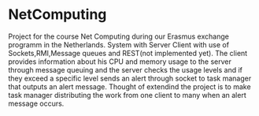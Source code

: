 # NetComputing
Project for the course Net Computing during our Erasmus exchange programm in the Netherlands.
System with Server Client with use of Sockets,RMI,Message queues and REST(not implemented yet).
The client provides information about his CPU and memory usage to the server through message queuing and the server checks the usage levels and if they exceed a specific level sends an alert through socket to task manager that outputs an alert message.
Thought of extendind the project is to make task manager distributing the work from one client to many when an alert message occurs.

